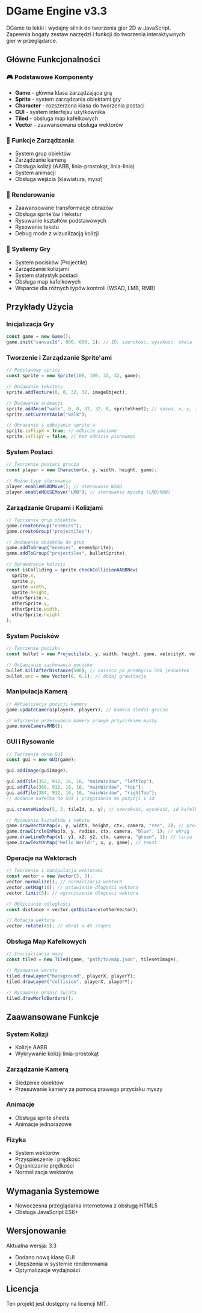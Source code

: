 # DGame Engine v3.3

DGame to lekki i wydajny silnik do tworzenia gier 2D w JavaScript. Zapewnia bogaty zestaw narzędzi i funkcji do tworzenia interaktywnych gier w przeglądarce.

## Główne Funkcjonalności

### 🎮 Podstawowe Komponenty

- **Game** - główna klasa zarządzająca grą
- **Sprite** - system zarządzania obiektami gry
- **Character** - rozszerzona klasa do tworzenia postaci
- **GUI** - system interfejsu użytkownika
- **Tiled** - obsługa map kafelkowych
- **Vector** - zaawansowana obsługa wektorów

### 🎯 Funkcje Zarządzania

- System grup obiektów
- Zarządzanie kamerą
- Obsługa kolizji (AABB, linia-prostokąt, linia-linia)
- System animacji
- Obsługa wejścia (klawiatura, mysz)

### 🎨 Renderowanie

- Zaawansowane transformacje obrazów
- Obsługa sprite'ów i tekstur
- Rysowanie kształtów podstawowych
- Rysowanie tekstu
- Debug mode z wizualizacją kolizji

### 🎪 Systemy Gry

- System pocisków (Projectile)
- Zarządzanie kolizjami
- System statystyk postaci
- Obsługa map kafelkowych
- Wsparcie dla różnych typów kontroli (WSAD, LMB, RMB)

## Przykłady Użycia

### Inicjalizacja Gry

```javascript
const game = new Game();
game.init("canvasId", 800, 600, 1); // ID, szerokość, wysokość, skala
```

### Tworzenie i Zarządzanie Sprite'ami

```javascript
// Podstawowy sprite
const sprite = new Sprite(100, 100, 32, 32, game);

// Dodawanie tekstury
sprite.addTexture(0, 0, 32, 32, imageObject);

// Dodawanie animacji
sprite.addAnim("walk", 0, 0, 32, 32, 8, spriteSheet); // nazwa, x, y, szerokość, wysokość, liczba klatek, obrazek
sprite.setCurrentAnim("walk");

// Obracanie i odbijanie sprite'a
sprite.isFlipX = true; // odbicie poziome
sprite.isFlipY = false; // bez odbicia pionowego
```

### System Postaci

```javascript
// Tworzenie postaci gracza
const player = new Character(x, y, width, height, game);

// Różne typy sterowania
player.enableWSADMove(); // sterowanie WSAD
player.enableMOUSEMove("LMB"); // sterowanie myszką (LMB/RMB)
```

### Zarządzanie Grupami i Kolizjami

```javascript
// Tworzenie grup obiektów
game.createGroup("enemies");
game.createGroup("projectiles");

// Dodawanie obiektów do grup
game.addToGroup("enemies", enemySprite);
game.addToGroup("projectiles", bulletSprite);

// Sprawdzanie kolizji
const isColliding = sprite.checkCollisionAABBNew(
  sprite.x,
  sprite.y,
  sprite.width,
  sprite.height,
  otherSprite.x,
  otherSprite.y,
  otherSprite.width,
  otherSprite.height
);
```

### System Pocisków

```javascript
// Tworzenie pocisku
const bullet = new Projectile(x, y, width, height, game, velocityX, velocityY);

// Ustawianie zachowania pocisku
bullet.killAfterDistance(500); // zniszcz po przebyciu 500 jednostek
bullet.acc = new Vector(0, 0.1); // dodaj grawitację
```

### Manipulacja Kamerą

```javascript
// Aktualizacja pozycji kamery
game.updateCamera(playerX, playerY); // kamera śledzi gracza

// Włączenie przesuwania kamery prawym przyciskiem myszy
game.moveCameraRMB();
```

### GUI i Rysowanie

```javascript
// Tworzenie okna GUI
const gui = new GUI(game);

gui.addImage(guiImage);

gui.addTile(352, 912, 16, 16, "mainWindow", "leftTop");
gui.addTile(368, 912, 16, 16, "mainWindow", "top");
gui.addTile(384, 912, 16, 16, "mainWindow", "rightTop");
// dodanie kafelka do GUI i przypisanie mu pozycji i id

gui.createWindow(5, 3, tileId, x, y); // szerokość, wysokość, id kafelka, pozycja x, y

// Rysowanie kształtów i tekstu
game.drawRectOnMap(x, y, width, height, ctx, camera, "red", 2); // prostokąt
game.drawCircleOnMap(x, y, radius, ctx, camera, "blue", 1); // okrąg
game.drawLineOnMap(x1, y1, x2, y2, ctx, camera, "green", 1); // linia
game.drawTextOnMap("Hello World!", x, y, game); // tekst
```

### Operacje na Wektorach

```javascript
// Tworzenie i manipulacja wektorami
const vector = new Vector(5, 3);
vector.normalize(); // normalizacja wektora
vector.setMag(10); // ustawienie długości wektora
vector.limit(5); // ograniczenie długości wektora

// Obliczanie odległości
const distance = vector.getDistance(otherVector);

// Rotacja wektora
vector.rotate(45); // obrót o 45 stopni
```

### Obsługa Map Kafelkowych

```javascript
// Inicjalizacja mapy
const tiled = new Tiled(game, "path/to/map.json", tilesetImage);

// Rysowanie warstw
tiled.drawLayer("background", playerX, playerY);
tiled.drawLayer("collision", playerX, playerY);

// Rysowanie granic świata
tiled.drawWorldBorders();
```

## Zaawansowane Funkcje

### System Kolizji

- Kolizje AABB
- Wykrywanie kolizji linia-prostokąt

### Zarządzanie Kamerą

- Śledzenie obiektów
- Przesuwanie kamery za pomocą prawego przycisku myszy

### Animacje

- Obsługa sprite sheets
- Animacje jednorazowe

### Fizyka

- System wektorów
- Przyspieszenie i prędkość
- Ograniczanie prędkości
- Normalizacja wektorów

## Wymagania Systemowe

- Nowoczesna przeglądarka internetowa z obsługą HTML5
- Obsługa JavaScript ES6+

## Wersjonowanie

Aktualna wersja: 3.3

- Dodano nową klasę GUI
- Ulepszenia w systemie renderowania
- Optymalizacje wydajności

## Licencja

Ten projekt jest dostępny na licencji MIT.
